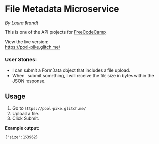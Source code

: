 File Metadata Microservice
==============================
_By Laura Brandt_

This is one of the API projects for [FreeCodeCamp](https://www.freecodecamp.org/challenges/file-metadata-microservice).

View the live version:  
<https://pool-pike.glitch.me/>

### User Stories:
* I can submit a FormData object that includes a file upload.
* When I submit something, I will receive the file size in bytes within the JSON response.

Usage
-----------------
1. Go to `https://pool-pike.glitch.me/`
2. Upload a file.
3. Click Submit.

**Example output:**

`{"size":153962}`